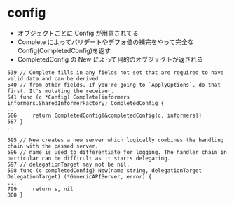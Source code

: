 # config

- オブジェクトごとに Config が用意されてる
- Complete によってバリデートやデフォ値の補完をやって完全な Config(CompletedConfig)を返す
- CompletedConfig の New によって目的のオブジェクトが返される

```
539 // Complete fills in any fields not set that are required to have valid data and can be derived
540 // from other fields. If you're going to `ApplyOptions`, do that first. It's mutating the receiver.
541 func (c *Config) Complete(informers informers.SharedInformerFactory) CompletedConfig {
...
586     return CompletedConfig{&completedConfig{c, informers}}
587 }
...

595 // New creates a new server which logically combines the handling chain with the passed server.
596 // name is used to differentiate for logging. The handler chain in particular can be difficult as it starts delegating.
597 // delegationTarget may not be nil.
598 func (c completedConfig) New(name string, delegationTarget DelegationTarget) (*GenericAPIServer, error) {
...
799     return s, nil
800 }
```
